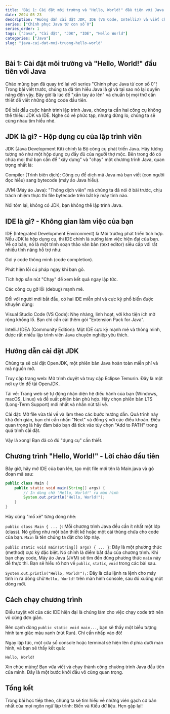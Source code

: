 ```yaml
---
title: 'Bài 1: Cài đặt môi trường và "Hello, World!" đầu tiên với Java'
date: 2024-05-23
description: "Hướng dẫn cài đặt JDK, IDE (VS Code, IntelliJ) và viết chương trình Java 'Hello, World!' đầu tiên, bước khởi đầu quan trọng trong series Chinh phục Java."
series: ["Chinh phục Java từ con số 0"]
series_order: 1
tags: ["Java", "Cài đặt", "JDK", "IDE", "Hello World"]
categories: ["Java"]
slug: "java-cai-dat-moi-truong-hello-world"
---
```


## Bài 1: Cài đặt môi trường và "Hello, World!" đầu tiên với Java

Chào mừng bạn đã quay trở lại với series "Chinh phục Java từ con số 0"! Trong bài viết trước, chúng ta đã tìm hiểu Java là gì và tại sao nó lại quyền năng đến vậy. Bây giờ là lúc để "xắn tay áo lên" và chuẩn bị mọi thứ cần thiết để viết những dòng code đầu tiên.

Để bắt đầu cuộc hành trình lập trình Java, chúng ta cần hai công cụ không thể thiếu: JDK và IDE. Nghe có vẻ phức tạp, nhưng đừng lo, chúng ta sẽ cùng nhau tìm hiểu nhé.

## JDK là gì? - Hộp dụng cụ của lập trình viên

JDK (Java Development Kit) chính là Bộ công cụ phát triển Java. Hãy tưởng tượng nó như một hộp dụng cụ đầy đủ của người thợ mộc. Bên trong đó có chứa mọi thứ bạn cần để "xây dựng" và "chạy" một chương trình Java, quan trọng nhất là:

Compiler (Trình biên dịch): Công cụ để dịch mã Java mà bạn viết (con người đọc hiểu) sang bytecode (máy ảo Java hiểu).

JVM (Máy ảo Java): "Thông dịch viên" mà chúng ta đã nói ở bài trước, chịu trách nhiệm thực thi file bytecode trên bất kỳ máy tính nào.

Nói tóm lại, không có JDK, bạn không thể lập trình Java.

## IDE là gì? - Không gian làm việc của bạn

IDE (Integrated Development Environment) là Môi trường phát triển tích hợp. Nếu JDK là hộp dụng cụ, thì IDE chính là xưởng làm việc hiện đại của bạn. Về cơ bản, nó là một trình soạn thảo văn bản (text editor) siêu cấp với rất nhiều tính năng hỗ trợ như:

Gợi ý code thông minh (code completion).

Phát hiện lỗi cú pháp ngay khi bạn gõ.

Tích hợp sẵn nút "Chạy" để xem kết quả ngay lập tức.

Các công cụ gỡ lỗi (debug) mạnh mẽ.

Đối với người mới bắt đầu, có hai IDE miễn phí và cực kỳ phổ biến được khuyên dùng:

Visual Studio Code (VS Code): Nhẹ nhàng, linh hoạt, với kho tiện ích mở rộng khổng lồ. Bạn chỉ cần cài thêm gói "Extension Pack for Java".

IntelliJ IDEA (Community Edition): Một IDE cực kỳ mạnh mẽ và thông minh, được rất nhiều lập trình viên Java chuyên nghiệp yêu thích.

## Hướng dẫn cài đặt JDK

Chúng ta sẽ cài đặt OpenJDK, một phiên bản Java hoàn toàn miễn phí và mã nguồn mở.

Truy cập trang web: Mở trình duyệt và truy cập Eclipse Temurin. Đây là một nơi uy tín để tải OpenJDK.

Tải về: Trang web sẽ tự động nhận diện hệ điều hành của bạn (Windows, macOS, Linux) và đề xuất phiên bản phù hợp. Hãy chọn phiên bản LTS (Long-Term Support) mới nhất và nhấn nút tải về.

Cài đặt: Mở file vừa tải về và làm theo các bước hướng dẫn. Quá trình này khá đơn giản, bạn chỉ cần nhấn "Next" và đồng ý với các điều khoản. Điều quan trọng là hãy đảm bảo bạn đã tick vào tùy chọn "Add to PATH" trong quá trình cài đặt.

Vậy là xong! Bạn đã có đủ "dụng cụ" cần thiết.

## Chương trình "Hello, World!" - Lời chào đầu tiên

Bây giờ, hãy mở IDE của bạn lên, tạo một file mới tên là Main.java và gõ đoạn mã sau:

```java
public class Main {
    public static void main(String[] args) {
        // In dòng chữ "Hello, World!" ra màn hình
        System.out.println("Hello, World!");
    }
}
```

Hãy cùng "mổ xẻ" từng dòng nhé:

`public class Main { ... }`: Mỗi chương trình Java đều cần ít nhất một lớp (class). Nó giống như một bản thiết kế hoặc một cái thùng chứa cho code của bạn. `Main` là tên chúng ta đặt cho lớp này.

`public static void main(String[] args) { ... }`: Đây là một phương thức (method) cực kỳ đặc biệt. Nó chính là điểm bắt đầu của chương trình. Khi bạn chạy code, Máy ảo Java (JVM) sẽ tìm đến đúng phương thức `main` này để thực thi. Bạn sẽ hiểu rõ hơn về `public`, `static`, `void` trong các bài sau.

`System.out.println("Hello, World!");`: Đây là câu lệnh ra lệnh cho máy tính in ra dòng chữ `Hello, World!` trên màn hình console, sau đó xuống một dòng mới.

## Cách chạy chương trình

Điều tuyệt vời của các IDE hiện đại là chúng làm cho việc chạy code trở nên vô cùng đơn giản.

Bên cạnh dòng `public static void main...`, bạn sẽ thấy một biểu tượng hình tam giác màu xanh (nút Run). Chỉ cần nhấp vào đó!

Ngay lập tức, một cửa sổ console hoặc terminal sẽ hiện lên ở phía dưới màn hình, và bạn sẽ thấy kết quả:

```plaintext
Hello, World!
```

Xin chúc mừng! Bạn vừa viết và chạy thành công chương trình Java đầu tiên của mình. Đây là một bước khởi đầu vô cùng quan trọng.

## Tổng kết

Trong bài học tiếp theo, chúng ta sẽ tìm hiểu về những viên gạch cơ bản nhất của mọi ngôn ngữ lập trình: Biến và Kiểu dữ liệu. Hẹn gặp lại!
